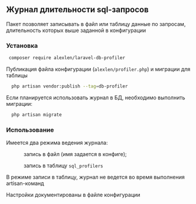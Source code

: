 ## Журнал длительности sql-запросов
Пакет позволяет записывать в файл или таблицу данные по запросам, длительность которых 
выше заданной в конфигурации 
### Установка

```sh
 composer require alexlen/laravel-db-profiler
```
Публикация файла конфигурации (<code>alexlen/profiler.php</code>) и миграции для таблицы
```sh
  php artisan vendor:publish --tag=db-profiler
```

Если планируется использовать журнал в БД, необходимо выполнить миграции:

```sh
  php artisan migrate
```

### Использование

Имеется два режима ведения журнала:
<ul>
<ol>запись в файл (имя задается в конфиге);</ol>
<ol>запись в таблицу <code>sql_profilers</code></ol>
</ul>

В режиме записи в таблицу, журнал не ведется во время выполнения artisan-команд

Настройки документированы в файле конфигурации

